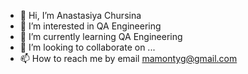 - 👋 Hi, I’m Anastasiya Chursina
- 👀 I’m interested in QA Engineering
- 🌱 I’m currently learning QA Engineering
- 💞️ I’m looking to collaborate on ...
- 📫 How to reach me by email mamontyg@gmail.com

<!---
mamontygit/mamontygit is a ✨ special ✨ repository because its `README.md` (this file) appears on your GitHub profile.
You can click the Preview link to take a look at your changes.
--->
